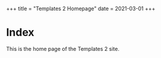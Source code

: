 +++ title = "Templates 2 Homepage"
date = 2021-03-01 +++

# Index

This is the home page of the Templates 2 site.
